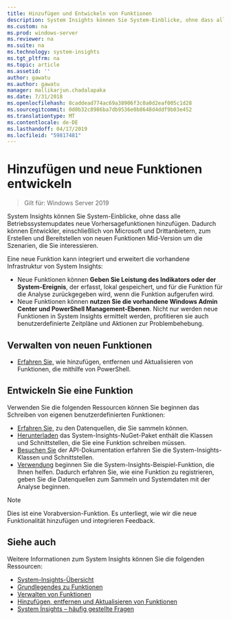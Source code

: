 ```yaml
---
title: Hinzufügen und Entwickeln von Funktionen
description: System Insights können Sie System-Einblicke, ohne dass alle Betriebssystemupdates neue Vorhersagefunktionen hinzufügen. Dadurch können Entwickler, einschließlich von Microsoft und Drittanbietern, zum Erstellen und Bereitstellen von neuen Funktionen Mid-Version um die Szenarien, die Sie interessieren. Neue Funktionen können die benutzerdefinierte Daten zu sammeln und analysieren Sie angeben, und sie auch mit den vorhandenen Ebenen von Insights von System Management integrieren.
ms.custom: na
ms.prod: windows-server
ms.reviewer: na
ms.suite: na
ms.technology: system-insights
ms.tgt_pltfrm: na
ms.topic: article
ms.assetid: ''
author: gawatu
ms.author: gawatu
manager: mallikarjun.chadalapaka
ms.date: 7/31/2018
ms.openlocfilehash: 8caddead774ac69a38906f3c0a0d2eaf005c1d28
ms.sourcegitcommit: 0d0b32c8986ba7db9536e0b8648d4ddf9b03e452
ms.translationtype: MT
ms.contentlocale: de-DE
ms.lasthandoff: 04/17/2019
ms.locfileid: "59817481"
---
```

# <a name="adding-and-developing-new-capabilities"></a>Hinzufügen und neue Funktionen entwickeln

>Gilt für: Windows Server 2019

System Insights können Sie System-Einblicke, ohne dass alle Betriebssystemupdates neue Vorhersagefunktionen hinzufügen. Dadurch können Entwickler, einschließlich von Microsoft und Drittanbietern, zum Erstellen und Bereitstellen von neuen Funktionen Mid-Version um die Szenarien, die Sie interessieren. 

Eine neue Funktion kann integriert und erweitert die vorhandene Infrastruktur von System Insights:

- Neue Funktionen können **Geben Sie Leistung des Indikators oder der System-Ereignis**, der erfasst, lokal gespeichert, und für die Funktion für die Analyse zurückgegeben wird, wenn die Funktion aufgerufen wird.  
- Neue Funktionen können **nutzen Sie die vorhandene Windows Admin Center und PowerShell Management-Ebenen**. Nicht nur werden neue Funktionen in System Insights ermittelt werden, profitieren sie auch benutzerdefinierte Zeitpläne und Aktionen zur Problembehebung. 

## <a name="manage-new-capabilities"></a>Verwalten von neuen Funktionen
- [Erfahren Sie,](add-remove-update-capabilities.md) wie hinzufügen, entfernen und Aktualisieren von Funktionen, die mithilfe von PowerShell. 

## <a name="develop-a-capability"></a>Entwickeln Sie eine Funktion
Verwenden Sie die folgenden Ressourcen können Sie beginnen das Schreiben von eigenen benutzerdefinierten Funktionen:
- [Erfahren Sie,](data-sources.md) zu den Datenquellen, die Sie sammeln können.
- [Herunterladen](https://www.nuget.org/packages/Microsoft.WindowsServer.SystemInsights/) das System-Insights-NuGet-Paket enthält die Klassen und Schnittstellen, die Sie eine Funktion schreiben müssen.
- [Besuchen Sie](https://aka.ms/systeminsights-api) der API-Dokumentation erfahren Sie die System-Insights-Klassen und Schnittstellen. 
- [Verwendung](https://aka.ms/systeminsights-samplecapability) beginnen Sie die System-Insights-Beispiel-Funktion, die Ihnen helfen. Dadurch erfahren Sie, wie eine Funktion zu registrieren, geben Sie die Datenquellen zum Sammeln und Systemdaten mit der Analyse beginnen.

>[!NOTE]
>Dies ist eine Vorabversion-Funktion. Es unterliegt, wie wir die neue Funktionalität hinzufügen und integrieren Feedback.

## <a name="see-also"></a>Siehe auch
Weitere Informationen zum System Insights können Sie die folgenden Ressourcen:

- [System-Insights-Übersicht](overview.md)
- [Grundlegendes zu Funktionen](understanding-capabilities.md)
- [Verwalten von Funktionen](managing-capabilities.md)
- [Hinzufügen, entfernen und Aktualisieren von Funktionen](add-remove-update-capabilities.md)
- [System Insights – häufig gestellte Fragen](faq.md)